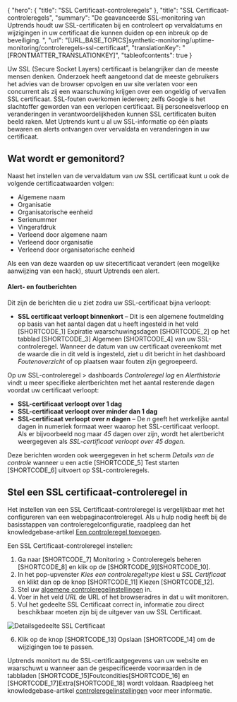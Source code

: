 {
  "hero": {
    "title": "SSL Certificaat-controleregels"
  },
  "title": "SSL Certificaat-controleregels",
  "summary": "De geavanceerde SSL-monitoring van Uptrends houdt uw SSL-certificaten bij en controleert op vervaldatums en wijzigingen in uw certificaat die kunnen duiden op een inbreuk op de beveiliging. ",
  "url": "[URL_BASE_TOPICS]synthetic-monitoring/uptime-monitoring/controleregels-ssl-certificaat",
  "translationKey": "[FRONTMATTER_TRANSLATIONKEY]",
  "tableofcontents": true
}

Uw SSL (Secure Socket Layers) certificaat is belangrijker dan de meeste mensen denken. Onderzoek heeft aangetoond dat de meeste gebruikers het advies van de browser opvolgen en uw site verlaten voor een concurrent als zij een waarschuwing krijgen over een ongeldig of vervallen SSL certificaat. SSL-fouten overkomen iedereen; zelfs Google is het slachtoffer geworden van een verlopen certificaat. Bij personeelsverloop en veranderingen in verantwoordelijkheden kunnen SSL certificaten buiten beeld raken. Met Uptrends kunt u al uw SSL-informatie op één plaats bewaren en alerts ontvangen over vervaldata en veranderingen in uw certificaat.

## Wat wordt er gemonitord?

Naast het instellen van de vervaldatum van uw SSL certificaat kunt u ook de volgende certificaatwaarden volgen:

-   Algemene naam
-   Organisatie
-   Organisatorische eenheid
-   Serienummer
-   Vingerafdruk
-   Verleend door algemene naam
-   Verleend door organisatie
-   Verleend door organisatorische eenheid

Als een van deze waarden op uw sitecertificaat verandert (een mogelijke aanwijzing van een hack), stuurt Uptrends een alert.

#### Alert- en foutberichten

Dit zijn de berichten die u ziet zodra uw SSL-certificaat bijna verloopt:

- **SSL certificaat verloopt binnenkort** – Dit is een algemene foutmelding op basis van het aantal dagen dat u heeft ingesteld in het veld [SHORTCODE_1] Expiratie waarschuwingsdagen [SHORTCODE_2] op het tabblad [SHORTCODE_3] Algemeen [SHORTCODE_4] van uw SSL-controleregel. Wanneer de datum van uw certificaat overeenkomt met de waarde die in dit veld is ingesteld, ziet u dit bericht in het dashboard *Foutenoverzicht* of op plaatsen waar fouten zijn gegroepeerd.

Op uw SSL-controleregel > dashboards *Controleregel log* en *Alerthistorie* vindt u meer specifieke alertberichten met het aantal resterende dagen voordat uw certificaat verloopt: 

- **SSL-certificaat verloopt over 1 dag**
- **SSL-certificaat verloopt over minder dan 1 dag**
- **SSL-certificaat verloopt over *n* dagen** – De *n* geeft het werkelijke aantal dagen in numeriek formaat weer waarop het SSL-certificaat verloopt. Als er bijvoorbeeld nog maar *45* dagen over zijn, wordt het alertbericht weergegeven als *SSL-certificaat verloopt over 45 dagen*.

Deze berichten worden ook weergegeven in het scherm *Details van de controle* wanneer u een actie [SHORTCODE_5] Test starten [SHORTCODE_6] uitvoert op SSL-controleregels.

## Stel een SSL certificaat-controleregel in

Het instellen van een SSL Certificaat-controleregel is vergelijkbaar met het configureren van een webpaginacontroleregel. Als u hulp nodig heeft bij de basisstappen van controleregelconfiguratie, raadpleeg dan het knowledgebase-artikel [Een controleregel toevoegen]([LINK_URL_1]).

Een SSL Certificaat-controleregel instellen:

1. Ga naar [SHORTCODE_7] Monitoring > Controleregels beheren [SHORTCODE_8] en klik op de [SHORTCODE_9][SHORTCODE_10].
2. In het pop-upvenster *Kies een controleregeltype* kiest u *SSL Certificaat* en klikt dan op de knop [SHORTCODE_11] Kiezen [SHORTCODE_12].  
3. Stel uw [algemene controleregelinstellingen]([LINK_URL_2]) in.
4. Voer in het veld *URL* de URL of het browseradres in dat u wilt monitoren.
5. Vul het gedeelte SSL Certificaat correct in, informatie zou direct beschikbaar moeten zijn bij de uitgever van uw SSL Certificaat.

![Detailsgedeelte SSL Certificaat]([LINK_URL_3])

6. Klik op de knop [SHORTCODE_13] Opslaan [SHORTCODE_14] om de wijzigingen toe te passen.

Uptrends monitort nu de SSL-certificaatgegevens van uw website en waarschuwt u wanneer aan de gespecificeerde voorwaarden in de tabbladen [SHORTCODE_15]Foutcondities[SHORTCODE_16] en [SHORTCODE_17]Extra[SHORTCODE_18] wordt voldaan. Raadpleeg het knowledgebase-artikel [controleregelinstellingen]([LINK_URL_4]) voor meer informatie.
